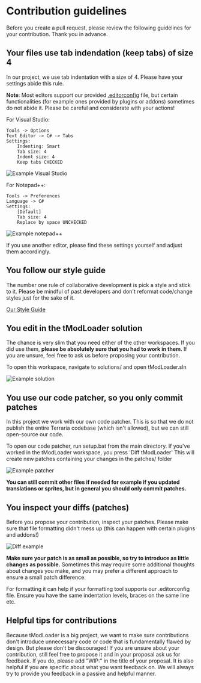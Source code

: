 <!-- Maintainers, please do not edit this file without notifying the entire team. Thank you. -->

# Contribution guidelines
Before you create a pull request, please review the following guidelines for your contribution. Thank you in advance.

## Your files use tab indendation (keep tabs) of size 4
In our project, we use tab indentation with a size of 4. Please have your settings abide this rule.

**Note**: Most editors support our provided [.editorconfig](https://github.com/tModLoader/tModLoader/blob/master/.editorconfig) file, but certain functionalities (for example ones provided by plugins or addons) sometimes do not abide it. Please be careful and considerate with your actions!

For Visual Studio:

	Tools -> Options
	Text Editor -> C# -> Tabs
	Settings:
		Indenting: Smart
		Tab size: 4
		Indent size: 4
		Keep tabs CHECKED
    
![Example Visual Studio](https://i.imgur.com/1m8PLjn.png "Example Visual Studio")

For Notepad++:

	Tools -> Preferences
	Language -> C#
	Settings:
		[Default]
		Tab size: 4
		Replace by space UNCHECKED
		
![Example notepad++](https://i.imgur.com/kbF0CMu.png "Example Notepad++")

If you use another editor, please find these settings yourself and adjust them accordingly.

## You follow our style guide
The number one rule of collaborative development is pick a style and stick to it. 
Please be mindful of past developers and don't reformat code/change styles just for the sake of it.

[Our Style Guide](https://github.com/tModLoader/tModLoader/wiki/tModLoader-Style-Guide)

## You edit in the tModLoader solution
The chance is very slim that you need either of the other workspaces. If you did use them, **please be absolutely sure that you had to work in them**. If you are unsure, feel free to ask us before proposing your contribution.

To open this workspace, navigate to solutions/ and open tModLoader.sln

![Example solution](https://i.imgur.com/fLHUHgj.png "Example solution")

## You use our code patcher, so you only commit patches
In this project we work with our own code patcher. This is so that we do not publish the entire Terraria codebase (which isn't allowed), but we can still open-source our code.

To open our code patcher, run setup.bat from the main directory.
If you've worked in the tModLoader workspace, you press 'Diff tModLoader'
This will create new patches containing your changes in the patches/ folder

![Example patcher](https://i.imgur.com/Ltol24M.png "Example Patcher")

**You can still commit other files if needed for example if you updated translations or sprites, but in general you should only commit patches.**

## You inspect your diffs (patches)
Before you propose your contribution, inspect your patches. Please make sure that file formatting didn't mess up (this can happen with certain plugins and addons!)

![Diff example](https://i.imgur.com/jwu2GOG.png "Diff example")

**Make sure your patch is as small as possible, so try to introduce as little changes as possible.** Sometimes this may require some additional thoughts about changes you make, and you may prefer a different approach to ensure a small patch difference.

For formatting it can help if your formatting tool supports our .editorconfig file. Ensure you have the same indentation levels, braces on the same line etc.

## Helpful tips for contributions
Because tModLoader is a big project, we want to make sure contributions don't introduce unnecessary code or code that is fundamentally flawed by design. But please don't be discouraged! If you are unsure about your contribution, still feel free to propose it and in your proposal ask us for feedback. If you do, please add "WIP:" in the title of your proposal. It is also helpful if you are specific about what you want feedback on. We will always try to provide you feedback in a passive and helpful manner.
